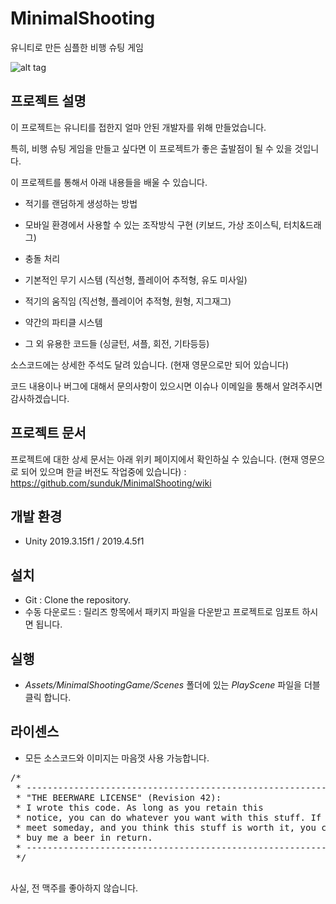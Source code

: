 # MinimalShooting
유니티로 만든 심플한 비행 슈팅 게임

![alt tag](https://github.com/sunduk/MinimalShooting/blob/master/Documents/Images/playani.gif?raw=true)


## 프로젝트 설명

이 프로젝트는 유니티를 접한지 얼마 안된 개발자를 위해 만들었습니다.

특히, 비행 슈팅 게임을 만들고 싶다면 이 프로젝트가 좋은 출발점이 될 수 있을 것입니다.


이 프로젝트를 통해서 아래 내용들을 배울 수 있습니다.
- 적기를 랜덤하게 생성하는 방법

- 모바일 환경에서 사용할 수 있는 조작방식 구현
(키보드, 가상 조이스틱, 터치&드래그)

- 충돌 처리

- 기본적인 무기 시스템
(직선형, 플레이어 추적형, 유도 미사일)

- 적기의 움직임
(직선형, 플레이어 추적형, 원형, 지그재그)

- 약간의 파티클 시스템

- 그 외 유용한 코드들
(싱글턴, 셔플, 회전, 기타등등)

소스코드에는 상세한 주석도 달려 있습니다. (현재 영문으로만 되어 있습니다)

코드 내용이나 버그에 대해서 문의사항이 있으시면 이슈나 이메일을 통해서 알려주시면 감사하겠습니다.


## 프로젝트 문서
프로젝트에 대한 상세 문서는 아래 위키 페이지에서 확인하실 수 있습니다. (현재 영문으로 되어 있으며 한글 버전도 작업중에 있습니다) : 
https://github.com/sunduk/MinimalShooting/wiki


## 개발 환경
- Unity 2019.3.15f1 / 2019.4.5f1


## 설치
- Git : Clone the repository.
- 수동 다운로드 : 릴리즈 항목에서 패키지 파일을 다운받고 프로젝트로 임포트 하시면 됩니다.


## 실행
- _Assets/MinimalShootingGame/Scenes_ 폴더에 있는 _PlayScene_ 파일을 더블클릭 합니다.


## 라이센스
- 모든 소스코드와 이미지는 마음껏 사용 가능합니다.

<pre>
/*
 * ------------------------------------------------------------
 * "THE BEERWARE LICENSE" (Revision 42):
 * I wrote this code. As long as you retain this 
 * notice, you can do whatever you want with this stuff. If we
 * meet someday, and you think this stuff is worth it, you can
 * buy me a beer in return.
 * ------------------------------------------------------------
 */
 </pre>

사실, 전 맥주를 좋아하지 않습니다.
